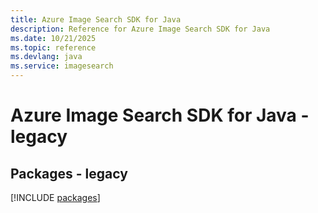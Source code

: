 ```yaml
---
title: Azure Image Search SDK for Java
description: Reference for Azure Image Search SDK for Java
ms.date: 10/21/2025
ms.topic: reference
ms.devlang: java
ms.service: imagesearch
---
```

# Azure Image Search SDK for Java - legacy
## Packages - legacy
[!INCLUDE [packages](image-search-index.md)]